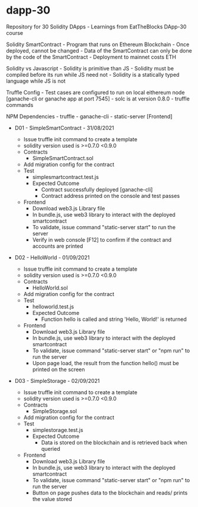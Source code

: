 # dapp-30

Repository for 30 Solidity DApps - Learnings from EatTheBlocks DApp-30 course

Solidity SmartContract 
    - Program that runs on Ethereum Blockchain
    - Once deployed, cannot be changed
    - Data of the SmartContract can only be done by the code of the SmartContract
    - Deployment to mainnet costs ETH

Solidity vs Javascript
    - Solidity is primitive than JS
    - Solidity must be compiled before its run while JS need not
    - Solidity is a statically typed language while JS is not

Truffle Config
    - Test cases are configured to run on local eithereum node [ganache-cli or ganache app at port 7545]
    - solc is at version 0.8.0
    - truffle commands

NPM Dependencies
    - truffle
    - ganache-cli
    - static-server [Frontend]

- D01 - SimpleSmartContract - 31/08/2021

    - Issue truffle init command to create a template
    - solidity version used is >=0.7.0 <0.9.0
    - Contracts
        - SimpleSmartContract.sol
    - Add migration config for the contract
    - Test
        - simplesmartcontract.test.js
        - Expected Outcome
            - Contract successfully deployed [ganache-cli]
            - Contract address printed on the console and test passes
    - Frontend
        - Download web3.js Library file
        - In bundle.js, use web3 library to interact with the deployed smartcontract
        - To validate, issue command "static-server start" to run the server
        - Verify in web console [F12] to confirm if the contract and accounts are printed

- D02 - HelloWorld - 01/09/2021

    - Issue truffle init command to create a template
    - solidity version used is >=0.7.0 <0.9.0
    - Contracts
        - HelloWorld.sol
    - Add migration config for the contract
    - Test
        - helloworld.test.js
        - Expected Outcome
            - Function hello is called and string 'Hello, World!' is returned
    - Frontend
        - Download web3.js Library file
        - In bundle.js, use web3 library to interact with the deployed smartcontract
        - To validate, issue command "static-server start" or "npm run" to run the server
        - Upon page load, the result from the function hello() must be printed on the screen

- D03 - SimpleStorage - 02/09/2021

    - Issue truffle init command to create a template
    - solidity version used is >=0.7.0 <0.9.0
    - Contracts
        - SimpleStorage.sol
    - Add migration config for the contract
    - Test
        - simplestorage.test.js
        - Expected Outcome
            - Data is stored on the blockchain and is retrieved back when queried
    - Frontend
        - Download web3.js Library file
        - In bundle.js, use web3 library to interact with the deployed smartcontract
        - To validate, issue command "static-server start" or "npm run" to run the server
        - Button on page pushes data to the blockchain and reads/ prints the value stored
